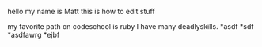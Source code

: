 
hello
my name is Matt 
this is how to edit stuff


my favorite path on codeschool is ruby
I have many deadlyskills.
*asdf
*sdf
*asdfawrg
*ejbf

